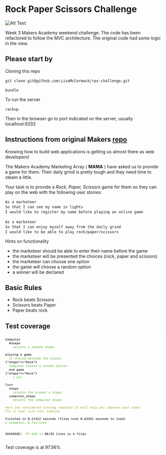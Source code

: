 # Rock Paper Scissors Challenge

![Alt Text](https://media.giphy.com/media/Vd1olRKyNYoQIzFtSa/giphy.gif)

Week 3 Makers Academy weekend challenge. The code has been refactored to follow the MVC architecture.  The original code had some logic in the view.  

## Please start by

Cloning this repo
```
git clone git@github.com:LisaMcCormack/rps-challenge.git
```
```
bundle
```
To run the server
```
rackup
```
Then in the browser go to port indicated on the server, usually localhost:9292

## Instructions from original Makers <a href="https://github.com/makersacademy/rps-challenge">repo</a>


Knowing how to build web applications is getting us almost there as web developers!

The Makers Academy Marketing Array ( **MAMA** ) have asked us to provide a game for them. Their daily grind is pretty tough and they need time to steam a little.

Your task is to provide a _Rock, Paper, Scissors_ game for them so they can play on the web with the following user stories:

```
As a marketeer
So that I can see my name in lights
I would like to register my name before playing an online game

As a marketeer
So that I can enjoy myself away from the daily grind
I would like to be able to play rock/paper/scissors
```

Hints on functionality

- the marketeer should be able to enter their name before the game
- the marketeer will be presented the choices (rock, paper and scissors)
- the marketeer can choose one option
- the game will choose a random option
- a winner will be declared



## Basic Rules

- Rock beats Scissors
- Scissors beats Paper
- Paper beats rock

## Test coverage

![alt text](./images/testcoverage.png)

Test coverage is at 97.56%
